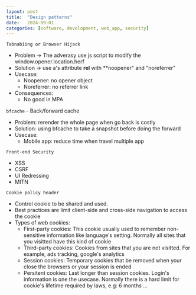 ```yaml
---
layout: post
title:  "Design patterns"
date:   2024-09-01
categories: [software, development, web_app, security]
---
```


`Tabnabiing or Browser Hijack`
- Problem -> The adverasy use js script to modify the window.opener.location.herf
- Solution -> use a's attribute **rel** with **noopener" and "noreferrer"
- Usecase:
    - Noopener: no opener object 
    - Noreferrer: no referrer link
- Consequences:
    - No good in MPA

`bfcache` - Back/forward cache
- Problem: rerender the whole page when go back is costly
- Solution: using bfcache to take a snapshot before doing the forward
- Usecase:
    - Mobile app: reduce time when travel multiple app

`Front-end Security`
- XSS
- CSRF
- UI Redressing
- MITN

`Cookie policy header`
- Control cookie to be shared and used.
- Best practices are limit client-side and cross-side navigation to access the cookie
- Types of web cookies:
    - First-party cookies: This cookie usually used to remember non-sensitive information like language's setting. Normally all sites that you visitted have this kind of cookie
    - Third-party cookies: Cookies from sites that you are not visitted. For example, ads tracking, google's analytics
    - Session cookies: Temporary cookies that be removed when your close the browsers or your session is ended
    - Persitent cookies: Last longer than session cookies. Login's information is one the usecase. Normally there is a hard limit for cookie's lifetime required by laws, e.g: 6 months ...
